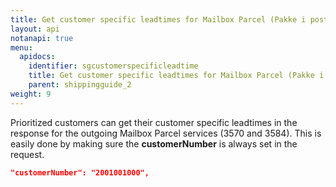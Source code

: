 ```yaml
---
title: Get customer specific leadtimes for Mailbox Parcel (Pakke i postkassen)
layout: api
notanapi: true
menu:
  apidocs:
    identifier: sgcustomerspecificleadtime
    title: Get customer specific leadtimes for Mailbox Parcel (Pakke i postkassen)
    parent: shippingguide_2
weight: 9
---
```

Prioritized customers can get their customer specific leadtimes in the response for the outgoing Mailbox Parcel services (3570 and 3584). This is easily done by making sure the **customerNumber** is always set in the request.

```json
"customerNumber": "2001001000",
```

